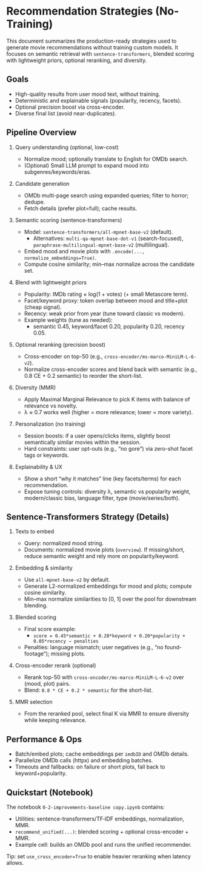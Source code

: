 # Recommendation Strategies (No-Training)

This document summarizes the production-ready strategies used to generate movie recommendations without training custom models. It focuses on semantic retrieval with `sentence-transformers`, blended scoring with lightweight priors, optional reranking, and diversity.

## Goals
- High-quality results from user mood text, without training.
- Deterministic and explainable signals (popularity, recency, facets).
- Optional precision boost via cross-encoder.
- Diverse final list (avoid near-duplicates).

## Pipeline Overview
1) Query understanding (optional, low-cost)
   - Normalize mood; optionally translate to English for OMDb search.
   - (Optional) Small LLM prompt to expand mood into subgenres/keywords/eras.

2) Candidate generation
   - OMDb multi-page search using expanded queries; filter to horror; dedupe.
   - Fetch details (prefer plot=full); cache results.

3) Semantic scoring (sentence-transformers)
   - Model: `sentence-transformers/all-mpnet-base-v2` (default).
     - Alternatives: `multi-qa-mpnet-base-dot-v1` (search-focused),
       `paraphrase-multilingual-mpnet-base-v2` (multilingual).
   - Embed mood and movie plots with `.encode(..., normalize_embeddings=True)`.
   - Compute cosine similarity; min–max normalize across the candidate set.

4) Blend with lightweight priors
   - Popularity: IMDb rating × log(1 + votes) (+ small Metascore term).
   - Facet/keyword proxy: token overlap between mood and title+plot (cheap signal).
   - Recency: weak prior from year (tune toward classic vs modern).
   - Example weights (tune as needed):
     - semantic 0.45, keyword/facet 0.20, popularity 0.20, recency 0.05.

5) Optional reranking (precision boost)
   - Cross-encoder on top-50 (e.g., `cross-encoder/ms-marco-MiniLM-L-6-v2`).
   - Normalize cross-encoder scores and blend back with semantic (e.g., 0.8 CE + 0.2 semantic) to reorder the short-list.

6) Diversity (MMR)
   - Apply Maximal Marginal Relevance to pick K items with balance of relevance vs novelty.
   - λ ≈ 0.7 works well (higher = more relevance; lower = more variety).

7) Personalization (no training)
   - Session boosts: if a user opens/clicks items, slightly boost semantically similar movies within the session.
   - Hard constraints: user opt-outs (e.g., “no gore”) via zero-shot facet tags or keywords.

8) Explainability & UX
   - Show a short “why it matches” line (key facets/terms) for each recommendation.
   - Expose tuning controls: diversity λ, semantic vs popularity weight, modern/classic bias, language filter, type (movie/series/both).

## Sentence-Transformers Strategy (Details)
1) Texts to embed
   - Query: normalized mood string.
   - Documents: normalized movie plots (`overview`). If missing/short, reduce semantic weight and rely more on popularity/keyword.

2) Embedding & similarity
   - Use `all-mpnet-base-v2` by default.
   - Generate L2-normalized embeddings for mood and plots; compute cosine similarity.
   - Min–max normalize similarities to [0, 1] over the pool for downstream blending.

3) Blended scoring
   - Final score example:
     - `score = 0.45*semantic + 0.20*keyword + 0.20*popularity + 0.05*recency − penalties`
   - Penalties: language mismatch; user negatives (e.g., “no found-footage”); missing plots.

4) Cross-encoder rerank (optional)
   - Rerank top-50 with `cross-encoder/ms-marco-MiniLM-L-6-v2` over (mood, plot) pairs.
   - Blend: `0.8 * CE + 0.2 * semantic` for the short-list.

5) MMR selection
   - From the reranked pool, select final K via MMR to ensure diversity while keeping relevance.

## Performance & Ops
- Batch/embed plots; cache embeddings per `imdbID` and OMDb details.
- Parallelize OMDb calls (httpx) and embedding batches.
- Timeouts and fallbacks: on failure or short plots, fall back to keyword+popularity.

## Quickstart (Notebook)
The notebook `0-2-improvements-baseline copy.ipynb` contains:
- Utilities: sentence-transformers/TF‑IDF embeddings, normalization, MMR.
- `recommend_unified(...)`: blended scoring + optional cross-encoder + MMR.
- Example cell: builds an OMDb pool and runs the unified recommender.

Tip: set `use_cross_encoder=True` to enable heavier reranking when latency allows.


